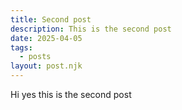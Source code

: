 ```yaml
---
title: Second post
description: This is the second post
date: 2025-04-05
tags:
  - posts
layout: post.njk
---
```


Hi yes this is the second post
